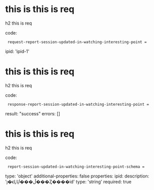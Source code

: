 # this is this is req

h2 this is req

code:

     request-report-session-updated-in-watching-interesting-point =
  ipid: 'ipid-1'


# this is this is req

h2 this is req

code:

     response-report-session-updated-in-watching-interesting-point =
  result: "success"
  errors: []


# this is this is req

h2 this is req

code:

     report-session-updated-in-watching-interesting-point-schema =
  type: 'object'
  additional-properties: false
  properties:
    ipid:
      description: 'ȷ�ϵĻỰ���ڵ���Ȥ����id'
      type: 'string'
      required: true


